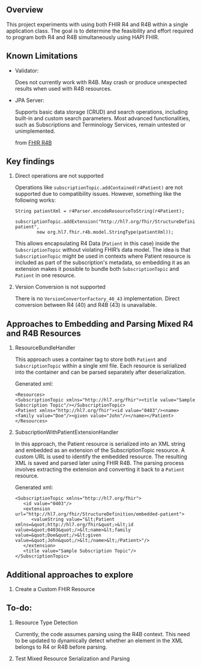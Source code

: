 ## Overview

This project experiments with using both FHIR R4 and R4B within a single application class. The goal is to determine the feasibility and effort required to program both R4 and R4B simultaneously using HAPI FHIR.

## Known Limitations 
- Validator:
  
	Does not currently work with R4B.
	May crash or produce unexpected results when used with R4B resources.

- JPA Server:

	Supports basic data storage (CRUD) and search operations, including built-in and custom search parameters.
	Most advanced functionalities, such as Subscriptions and Terminology Services, remain untested or unimplemented.

  from [FHIR R4B](https://hapifhir.io/hapi-fhir/docs/getting_started/r4b.html)

## Key findings 

1. Direct operations are not supported

   Operations like `subscriptionTopic.addContained(r4Patient)` are not supported due to compatibility issues. However, something like the following works:
	```
	String patientXml = r4Parser.encodeResourceToString(r4Patient);

	subscriptionTopic.addExtension("http://hl7.org/fhir/StructureDefinition/embedded-patient",
			new org.hl7.fhir.r4b.model.StringType(patientXml)); 
	```
	This allows encapsulating R4 Data (`Patient` in this case) inside the `SubscriptionTopic` without violating FHIR’s data model. The idea is that `SubscriptionTopic` might be used in contexts where Patient resource is included as part of the subscription's metadata, so embedding it as an extension makes it possible to bundle both `SubscriptionTopic` and `Patient` in one resource.

2. Version Conversion is not supported

 	There is no `VersionConvertorFactory_40_43` implementation. Direct conversion between R4 (40) and R4B (43) is unavailable.

## Approaches to Embedding and Parsing Mixed R4 and R4B Resources
1. ResourceBundleHandler
   
	This approach uses a container tag <Resource> to store both `Patient` and `SubscriptionTopic` within
a single xml file. Each resource is serialized into the container and can be parsed separately after deserialization.

	Generated xml: 
	```
	<Resources>
	<SubscriptionTopic xmlns="http://hl7.org/fhir"><title value="Sample Subscription Topic"/></SubscriptionTopic>
	<Patient xmlns="http://hl7.org/fhir"><id value="0403"/><name><family value="Doe"/><given value="John"/></name></Patient>
	</Resources>
	```

2. SubscriptionWithPatientExtensionHandler

	In this approach, the Patient resource is serialized into an XML string and embedded as an extension of the SubscriptionTopic resource. A custom URL is used to identify the embedded resource. The resulting XML is saved and parsed later using FHIR R4B. The parsing process involves extracting the extension and converting it back to a `Patient` resource.

	Generated xml:
	```
	<SubscriptionTopic xmlns="http://hl7.org/fhir">
	   <id value="0403"/>
	   <extension url="http://hl7.org/fhir/StructureDefinition/embedded-patient">
	      <valueString value="&lt;Patient xmlns=&quot;http://hl7.org/fhir&quot;>&lt;id value=&quot;0403&quot;/>&lt;name>&lt;family value=&quot;Doe&quot;/>&lt;given value=&quot;John&quot;/>&lt;/name>&lt;/Patient>"/>
	   </extension>
	   <title value="Sample Subscription Topic"/>
	</SubscriptionTopic>
	```
## Additional approaches to explore
1. Create a Custom FHIR Resource


## To-do: 
1. Resource Type Detection

	Currently, the code assumes parsing using the R4B context. This need to be updated to dynamically detect whether an element in the XML belongs to R4 or R4B before parsing.
3. Test Mixed Resource Serialization and Parsing
